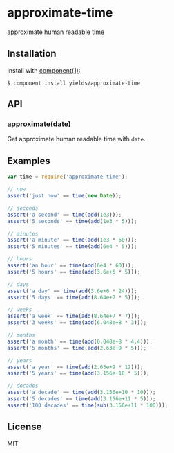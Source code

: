 
# approximate-time

  approximate human readable time

## Installation

  Install with [component(1)](http://component.io):

    $ component install yields/approximate-time

## API

### approximate(date)

  Get approximate human readable time with `date`.

## Examples

```js
var time = require('approximate-time');

// now
assert('just now' == time(new Date));

// seconds
assert('a second' == time(add(1e3)));
assert('5 seconds' == time(add(1e3 * 5)));

// minutes
assert('a minute' == time(add(1e3 * 60)));
assert('5 minutes' == time(add(6e4 * 5)));

// hours
assert('an hour' == time(add(6e4 * 60)));
assert('5 hours' == time(add(3.6e+6 * 5)));

// days
assert('a day' == time(add(3.6e+6 * 24)));
assert('5 days' == time(add(8.64e+7 * 5)));

// weeks
assert('a week' == time(add(8.64e+7 * 7)));
assert('3 weeks' == time(add(6.048e+8 * 3)));

// months
assert('a month' == time(add(6.048e+8 * 4.4)));
assert('5 months' == time(add(2.63e+9 * 5)));

// years
assert('a year' == time(add(2.63e+9 * 12)));
assert('5 years' == time(add(3.156e+10 * 5)));

// decades
assert('a decade' == time(add(3.156e+10 * 10)));
assert('5 decades' == time(add(3.156e+11 * 5)));
assert('100 decades' == time(sub(3.156e+11 * 100)));
```

## License

  MIT
